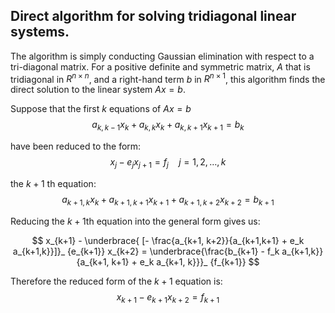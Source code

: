 ## Direct algorithm for solving tridiagonal linear systems. 

The algorithm is simply conducting Gaussian elimination with respect to a tri-diagonal matrix. 
For a positive definite and symmetric matrix, $A$ that is tridiagonal in $R^{n\times n}$, and a right-hand term $b$ in $R^{n\times 1}$, this algorithm finds the direct solution to the linear system $Ax=b$.

Suppose that the first $k$ equations of $Ax=b$
$$a_{k,k-1}x_k + a_{k,k}x_{k} + a_{k,k+1}x_{k+1} = b_{k}$$

have been reduced to the form: 
$$x_{j} - e_{j}x_{j+1} = f_{j} \quad j = 1,2, \dots, k$$

the  $k+1$ th equation:
$$a_{k+1,k}x_k + a_{k+1,k+1}x_{k+1} + a_{k+1,k+2}x_{k+2} = b_{k+1}$$

Reducing the $k+1$th equation into the general form gives us:

$$ x_{k+1} - \underbrace{ [- \frac{a_{k+1, k+2}}{a_{k+1,k+1} + e_k a_{k+1,k}}]}_ {e_{k+1}} x_{k+2} = \underbrace{\frac{b_{k+1} - f_k a_{k+1,k}}{a_{k+1, k+1} + e_k a_{k+1, k}}}_ {f_{k+1}} $$ 

Therefore the reduced form of the $k+1$ equation is:
$$x_{k+1} - e_{k+1}x_{k+2} = f_{k+1}$$
